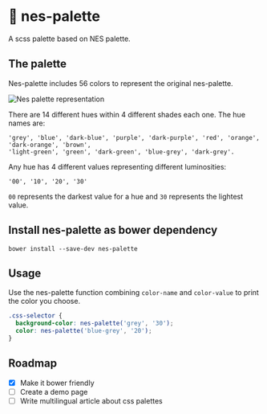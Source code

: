 # :space_invader: nes-palette

A scss palette based on NES palette.

## The palette

Nes-palette includes 56 colors to represent the original nes-palette.

![Nes palette representation](http://dev.bowdenweb.com/nes/a/i/nes-color-palette.png) 

There are 14 different hues within 4 different shades each one. 
The hue names are:

````
'grey', 'blue', 'dark-blue', 'purple', 'dark-purple', 'red', 'orange', 'dark-orange', 'brown', 
'light-green', 'green', 'dark-green', 'blue-grey', 'dark-grey'.
````

Any hue has 4 different values representing different luminosities:

````
'00', '10', '20', '30' 
````

````00```` represents the darkest value for a hue and ````30```` represents the lightest value.


## Install nes-palette as bower dependency

````bower install --save-dev nes-palette````

## Usage

Use the nes-palette function combining ````color-name```` and ````color-value```` to print the color you choose.

````scss
.css-selector {
  background-color: nes-palette('grey', '30');
  color: nes-palette('blue-grey', '20');
}
````


## Roadmap
- [x] Make it bower friendly
- [ ] Create a demo page
- [ ] Write multilingual article about css palettes
